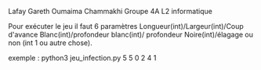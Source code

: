 Lafay Gareth
Oumaima Chammakhi
Groupe 4A
L2 informatique

Pour exécuter le jeu il faut 6 paramètres  Longueur(int)/Largeur(int)/Coup d'avance Blanc(int)/profondeur blanc(int)/ profondeur Noire(int)/élagage ou non (int 1 ou autre chose).

exemple : python3 jeu_infection.py 5 5 0 2 4 1
